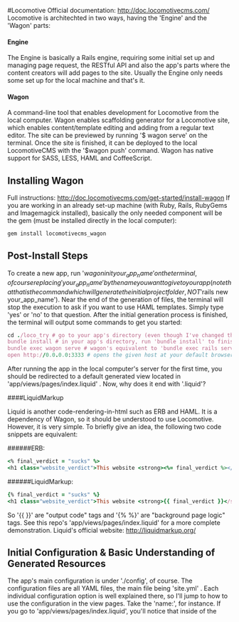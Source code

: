 #Locomotive
Official documentation: http://doc.locomotivecms.com/
Locomotive is architechted in two ways, having the 'Engine' and the 'Wagon' parts: 

#### Engine

The Engine is basically a Rails engine, requiring some initial set up and managing page request, the RESTful API and also the app's parts where the content creators will add pages to the site. Usually the Engine only needs some set up for the local machine and that's it.

#### Wagon

A command-line tool that enables development for Locomotive from the local computer. Wagon enables scaffolding generator for a Locomotive site, which enables content/template editing and adding from a regular text editor. The site can be previewed by running '$ wagon serve' on the terminal. Once the site is finished, it can be deployed to the local LocomotiveCMS with the '$wagon push' command. Wagon has native support for SASS, LESS, HAML and CoffeeScript.

## Installing Wagon
Full instructions:
http://doc.locomotivecms.com/get-started/install-wagon
If you are working in an already set-up machine (with Ruby, Rails, RubyGems and Imagemagick installed), basically the only needed component will be the gem (must be installed directly in the local computer):
```ruby
gem install locomotivecms_wagon
```

## Post-Install Steps
To create a new app, run '$wagon init your_app_name' on the terminal, of course replacing 'your_app_name' by the name you want to give to your app (note that that is the command which will generate the initial project folder, NOT '$rails new your_app_name'). Near the end of the generation of files, the terminal will stop the execution to ask if you want to use HAML templates. Simply type 'yes' or 'no' to that question. After the initial generation process is finished, the terminal will output some commands to get you started:
```ruby
cd ./loco_try # go to your app's directory (even though I've changed the directory's name to "locomotive", I've initialized it with the 'loco_try' name).
bundle install # in your app's directory, run 'bundle install' to finish the installation of the app's dependencies.
bundle exec wagon serve # wagon's equivalent to 'bundle exec rails server'
open http://0.0.0.0:3333 # opens the given host at your default browser. Note that while Rails operates in localhost:3000, wagon operates in localhost:3333 (or 0.0.0.0:3333 , whatever).
```
After running the app in the local computer's server for the first time, you should be redirected to a default generated view located in 'app/views/pages/index.liquid' . Now, why does it end with '.liquid'?

####LiquidMarkup

Liquid is another code-rendering-in-html such as ERB and HAML. It is a dependency of Wagon, so it should be understood to use Locomotive. However, it is very simple. To briefly give an idea, the following two code snippets are equivalent:

######ERB:
```ruby
<% final_verdict = "sucks" %>
<h1 class="website_verdict">This website <strong><%= final_verdict %></strong>.</h1>
```
######LiquidMarkup:
```ruby
{% final_verdict = "sucks" %}
<h1 class="website_verdict">This website <strong>{{ final_verdict }}</strong>.</h1>
```
So '{{ }}' are "output code" tags and '{% %}' are "background page logic" tags. See this repo's 'app/views/pages/index.liquid' for a more complete demonstration. Liquid's official website: http://liquidmarkup.org/

## Initial Configuration & Basic Understanding of Generated Resources
The app's main configuration is under './config', of course. The configuration files are all YAML files, the main file being 'site.yml' . Each individual configuration option is well explained there, so I'll jump to how to use the configuration in the view pages.
Take the 'name:', for instance. If you go to 'app/views/pages/index.liquid', you'll notice that inside of the <title> HTML tags there's this LiquidMarkup code snippet:
```ruby
<title>{{ page.title }} | {{ site.name }}</title>
```

Both 'page' and 'site' are default variables provided by Locomotive itself (of local and global access, respectively). 'page' accesses the YAML contained on top of the page:
```ruby
---
title: Welcome to Acme
---
```
'site' on the other hand accesses the 'name' defined in 'config/site.yml', which is accessible throughout the entire app.

This feature provides both convenience for a non-technical administrator to fully edit content (both the YAML page header's and 'config/site.yml' file's attributes are editable in the app's back office GUI) and to maintaing the app totally dynamic (index.liquid will serve as a template for other pages as well).

Also, note the '{{ 'main.css' | stylesheet_tag }}'. This will point to './public/stylesheets/main.css'. The basic filter in LiquidMarkup works by being placed inside an output tag with the file name in quotes followed by a pipe character and then having the individual filter specified (stylesheet_tag in this case).

The second filter is the image's. It points to './public/images/logo.jpg' and is inside a div with a "#logo" id, being affected by whatever is specified in 'main.css' about the #logo.

After that theres the "{% block 'main' %}" which renders the specific page's content, more or less equivalent to the default '<%= yield %>' ERB statement present in the body of a regular layout in a Rails app. Note also that in Liquid the specific content is rendered by a block itself (not by a yielded external block) and instead of the regular "end" to close a block in Ruby, this block is closed by a "{% endblock %}" statement. In Liquid, "a block tag is supposed to contain code to be overwritten by a child template".

The {% editable_text %} tag indicates a text passage that can be edited from the app's back office; so, for example, instead of asking a developer to edit the fixed text inside the page's template, a non-technical website editor can edit this passage him/herself.

## Creating New Content

As of this moment, the only page in the app is the index layout page. Even though the main nav contains a link pointing to a '/products' sessions, this session is unexistent still. Let's create it by running this terminal command in the project's root directory:

```ruby
bundle exec wagon generate content_type products title:string description:text
```
This will generate the "products" content type with two fields: title (a plain string) and description(a text, which is a string of longer size). The arguments that generates this initial set-up for the 'products' content is not required, it's just a convenient way of providing a basic initial set-up in the generated resources.
The command will add two files to the project:
- "app/content_types/products.yml": basic configuration file for products' pages. See file for a detailed overview of the configuration option (all of them are customizeable from the app's back-office admin area).
- "data/products.yml": Data to be displayed in pages. The first 4 samples were auto-generated, the rest was added.

The category's template file must be manually created and its content's filled in 'app/views/pages/products.liquid' .
Take a look at this file. You'll notice a very similar structure to 'app/views/pages/index.liquid' ; however, there are some differences.

See the '{% extends parent %}' Liquid tag for example. In Locomotive, all page templates are part of an inheritance tree, the base being 'index.liquid'. This tag makes the page a copy of its parent by default, so for instance if 'products.liquid' was totally blank except for the YAML at the top and the '{% extends parent %}' tag, the page would look exactly like its parent except for any fields that might be populated with a {{ page.title }}, which would be overriden by the title defined in the child page.
The new content for the child page can be unique and not merely a copy of its parent's due to the "main" block defined inside it. The content inside of a child page's 'main' block overrides the one defined in its parent's "main" block, so the content of the "products.liquid" page will be defined inside the page's own "main" block instead of just copying the whole content of "index.liquid".

Inside of 'products.liquid' "main" block we have a 'for' loop (note that the loop is closed by a "endfor" tag instead of a regular "end") that iterates through the attribute "products" of "contents". "contents" is a default Locomotive variable with a global scope and accesses the content defined inside of the "app/content_types" directory. Each looping will access the attributes "title" and "description" of the product being currently iterated on and output each attribute's content in the space defined in the "products.liquid" file.
Also note that "title" is a default attribute name in LocomotiveCMS and will render the content of the string defined after the score "-" in "data/products.yml" (the first product will have the title of "Sample 1", for example).

Since "products.liquid" is a child of "index.liquid", the display of "products.liquid" will contain everything defined in "index.liquid", except for any YAML attributes overriden in the top of the child page (such as 'title') and the content of "index"'s "main" block.

Also note that any CSS or Javascript can be pointed from a child page and also override its parent's front-end.

 